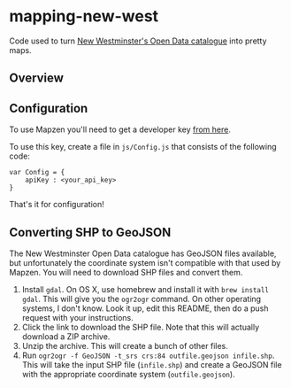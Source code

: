 # mapping-new-west
Code used to turn [New Westminster's Open Data catalogue](http://opendata.newwestcity.ca/) into pretty maps.

## Overview

## Configuration

To use Mapzen you'll need to get a developer key [from here](https://mapzen.com/developers/).

To use this key, create a file in `js/Config.js` that consists of the following code:

```
var Config = {
    apiKey : <your_api_key>
}
```

That's it for configuration!

## Converting SHP to GeoJSON

The New Westminster Open Data catalogue has GeoJSON files available, but unfortunately the coordinate system isn't compatible with that used by Mapzen. You will need to download SHP files and convert them.

1. Install `gdal`. On OS X, use homebrew and install it with `brew install gdal`. This will give you the `ogr2ogr` command. On other operating systems, I don't know. Look it up, edit this README, then do a push request with your instructions.
2. Click the link to download the SHP file. Note that this will actually download a ZIP archive.
3. Unzip the archive. This will create a bunch of other files.
4. Run `ogr2ogr -f GeoJSON -t_srs crs:84 outfile.geojson infile.shp`. This will take the input SHP file (`infile.shp`) and create a GeoJSON file with the appropriate coordinate system (`outfile.geojson`).
